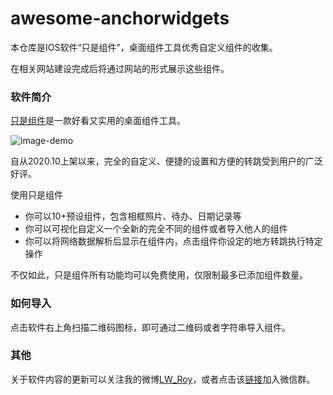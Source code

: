 # awesome-anchorwidgets

本仓库是IOS软件“只是组件”，桌面组件工具优秀自定义组件的收集。

在相关网站建设完成后将通过网站的形式展示这些组件。

### 软件简介

[只是组件][app-store]是一款好看又实用的桌面组件工具。

![image-demo][image-demo]

自从2020.10上架以来，完全的自定义、便捷的设置和方便的转跳受到用户的广泛好评。

使用只是组件
* 你可以10+预设组件，包含相框照片、待办、日期记录等
* 你可以可视化自定义一个全新的完全不同的组件或者导入他人的组件
* 你可以将网络数据解析后显示在组件内，点击组件你设定的地方转跳执行特定操作

不仅如此，只是组件所有功能均可以免费使用，仅限制最多已添加组件数量。

### 如何导入

点击软件右上角扫描二维码图标，即可通过二维码或者字符串导入组件。

### 其他

关于软件内容的更新可以关注我的微博[LW_Roy][weibo]，或者点击该[链接][qr]加入微信群。

[app-store]: https://apps.apple.com/cn/app/id1533400180
[image-demo]: image-demo.png
[weibo]: https://weibo.com/u/2278137864
[qr]: http://cdn.geofftools.cn/images/anchorwidget-wechat.jpg
